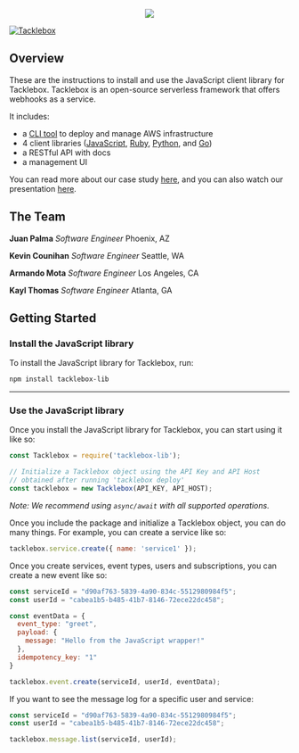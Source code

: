 <p align="center">
  <img src="https://i.imgur.com/s9Gvwsg.png">
</p>

[![Tacklebox](https://img.shields.io/badge/tacklebox-case%20study-blue)](https://tacklebox-webhooks.github.io)

## Overview

These are the instructions to install and use the JavaScript client library for Tacklebox.
Tacklebox is an open-source serverless framework that offers webhooks as a service.

It includes:
- a [CLI tool](https://github.com/tacklebox-webhooks/cli) to deploy and manage AWS infrastructure
- 4 client libraries ([JavaScript](https://github.com/tacklebox-webhooks/javascript),
    [Ruby](https://github.com/tacklebox-webhooks/ruby),
    [Python](https://github.com/tacklebox-webhooks/python),
    and [Go](https://github.com/tacklebox-webhooks/golang))
- a RESTful API with docs
- a management UI


You can read more about our case study [here](https://tacklebox-webhooks.github.io"),
and you can also watch our presentation [here](https://www.youtube.com/watch?v=QEFFlWNNwk8&t=1s).

## The Team

**Juan Palma** *Software Engineer* Phoenix, AZ

**Kevin Counihan** *Software Engineer* Seattle, WA

**Armando Mota** *Software Engineer* Los Angeles, CA

**Kayl Thomas** *Software Engineer* Atlanta, GA

## Getting Started

### Install the JavaScript library

To install the JavaScript library for Tacklebox, run:

```bash
npm install tacklebox-lib
```
---

### Use the JavaScript library

Once you install the JavaScript library for Tacklebox, you can start using it like so:

```javascript
const Tacklebox = require('tacklebox-lib');

// Initialize a Tacklebox object using the API Key and API Host
// obtained after running 'tacklebox deploy'
const tacklebox = new Tacklebox(API_KEY, API_HOST);
```

*Note: We recommend using `async/await` with all supported operations.*

Once you include the package and initialize a Tacklebox object, you can do
many things. For example, you can create a service like so:

```javascript
tacklebox.service.create({ name: 'service1' });
```

Once you create services, event types, users and subscriptions,
you can create a new event like so:

```javascript
const serviceId = "d90af763-5839-4a90-834c-5512980984f5";
const userId = "cabea1b5-b485-41b7-8146-72ece22dc458";

const eventData = {
  event_type: "greet",
  payload: {
  	message: "Hello from the JavaScript wrapper!"
  },
  idempotency_key: "1"
}

tacklebox.event.create(serviceId, userId, eventData);
```

If you want to see the message log for a specific user and service:

```javascript
const serviceId = "d90af763-5839-4a90-834c-5512980984f5";
const userId = "cabea1b5-b485-41b7-8146-72ece22dc458";

tacklebox.message.list(serviceId, userId);
```
